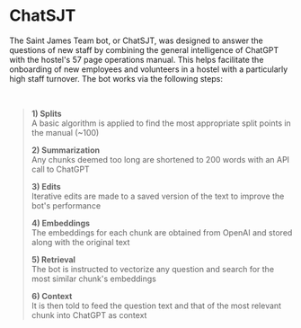 # ChatSJT

The Saint James Team bot, or ChatSJT, was designed to answer the questions of new staff by combining the general intelligence of ChatGPT with the hostel's 57 page operations manual. This helps facilitate the onboarding of new employees and volunteers in a hostel with a particularly high staff turnover. The bot works via the following steps:

</br>

>  **1) Splits**  
>     A basic algorithm is applied to find the most appropriate split points in the manual (~100)
> 
>  **2) Summarization**  
>     Any chunks deemed too long are shortened to 200 words with an API call to ChatGPT
> 
>  **3) Edits**  
>     Iterative edits are made to a saved version of the text to improve the bot's performance
> 
>  **4) Embeddings**  
>     The embeddings for each chunk are obtained from OpenAI and stored along with the original text
> 
>  **5) Retrieval**    
>     The bot is instructed to vectorize any question and search for the most similar chunk's embeddings
> 
>  **6) Context**  
>     It is then told to feed the question text and that of the most relevant chunk into ChatGPT as context
